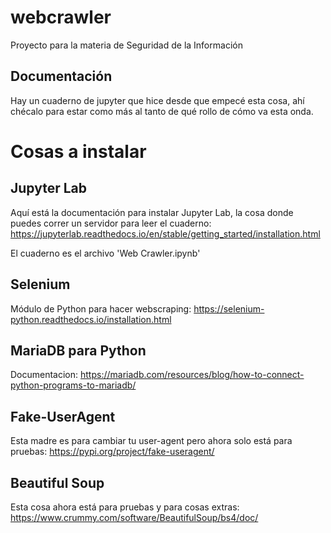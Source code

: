 # webcrawler
Proyecto para la materia de Seguridad de la Información

## Documentación
Hay un cuaderno de jupyter que hice desde que empecé esta cosa, ahí chécalo para estar como más al tanto de qué rollo de cómo va esta onda.

# Cosas a instalar
## Jupyter Lab
Aquí está la documentación para instalar Jupyter Lab, la cosa donde puedes correr un servidor para leer el cuaderno: https://jupyterlab.readthedocs.io/en/stable/getting_started/installation.html

El cuaderno es el archivo 'Web Crawler.ipynb'

## Selenium
Módulo de Python para hacer webscraping: https://selenium-python.readthedocs.io/installation.html

## MariaDB para Python
Documentacion: https://mariadb.com/resources/blog/how-to-connect-python-programs-to-mariadb/

## Fake-UserAgent
Esta madre es para cambiar tu user-agent pero ahora solo está para pruebas: https://pypi.org/project/fake-useragent/

## Beautiful Soup
Esta cosa ahora está para pruebas y para cosas extras: https://www.crummy.com/software/BeautifulSoup/bs4/doc/
